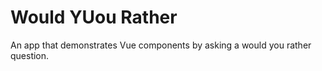 # Would YUou Rather

An app that demonstrates Vue components by asking a would you rather 
question.